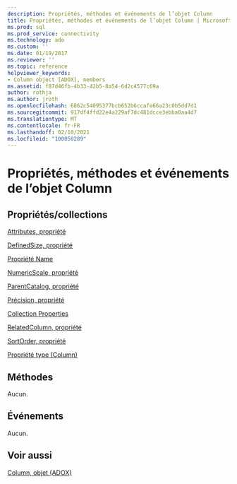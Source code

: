 ```yaml
---
description: Propriétés, méthodes et événements de l’objet Column
title: Propriétés, méthodes et événements de l’objet Column | Microsoft Docs
ms.prod: sql
ms.prod_service: connectivity
ms.technology: ado
ms.custom: ''
ms.date: 01/19/2017
ms.reviewer: ''
ms.topic: reference
helpviewer_keywords:
- Column object [ADOX], members
ms.assetid: f87d46fb-4b33-42b5-8a54-6d2c4577c69a
author: rothja
ms.author: jroth
ms.openlocfilehash: 6862c54095377bcb652b6ccafe66a23c0b5dd7d1
ms.sourcegitcommit: 917df4ffd22e4a229af7dc481dcce3ebba0aa4d7
ms.translationtype: MT
ms.contentlocale: fr-FR
ms.lasthandoff: 02/10/2021
ms.locfileid: "100050289"
---
```

# <a name="column-object-properties-methods-and-events"></a>Propriétés, méthodes et événements de l’objet Column
## <a name="propertiescollections"></a>Propriétés/collections  
 [Attributes, propriété](./attributes-property-adox.md)  
  
 [DefinedSize, propriété](./definedsize-property-adox.md)  
  
 [Propriété Name](./name-property-adox.md)  
  
 [NumericScale, propriété](./numericscale-property-adox.md)  
  
 [ParentCatalog, propriété](./parentcatalog-property-adox.md)  
  
 [Précision, propriété](./precision-property-adox.md)  
  
 [Collection Properties](../ado-api/properties-collection-ado.md)  
  
 [RelatedColumn, propriété](./relatedcolumn-property-adox.md)  
  
 [SortOrder, propriété](./sortorder-property-adox.md)  
  
 [Propriété type (Column)](./type-property-column-adox.md)  
  
## <a name="methods"></a>Méthodes  
 Aucun.  
  
## <a name="events"></a>Événements  
 Aucun.  
  
## <a name="see-also"></a>Voir aussi  
 [Column, objet (ADOX)](./column-object-adox.md)